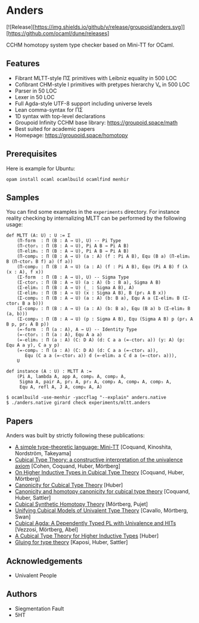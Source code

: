 Anders
======

[![Release][https://img.shields.io/github/v/release/groupoid/anders.svg]][https://github.com/ocaml/dune/releases]

CCHM homotopy system type checker based on Mini-TT for OCaml.

Features
--------

* Fibrant MLTT-style ΠΣ primitives with Leibniz equality in 500 LOC
* Cofibrant CHM-style I primitives with pretypes hierarchy Vₙ in 500 LOC
* Parser in 50 LOC
* Lexer in 50 LOC
* Full Agda-style UTF-8 support including universe levels
* Lean comma-syntax for ΠΣ
* 1D syntax with top-level declarations
* Groupoid Infinity CCHM base library: https://groupoid.space/math
* Best suited for academic papers
* Homepage: https://groupoid.space/homotopy

Prerequisites
-------------

Here is example for Ubuntu:

```shell
opam install ocaml ocamlbuild ocamlfind menhir
```

Samples
-------

You can find some examples in the `experiments` directory.
For instance reality checking by internalizing MLTT can be performed by the following usage:

```Lean
def MLTT (A: U) : U := Σ
    (Π-form  : Π (B : A → U), U) -- Pi Type
    (Π-ctor₁ : Π (B : A → U), Pi A B → Pi A B)
    (Π-elim₁ : Π (B : A → U), Pi A B → Pi A B)
    (Π-comp₁ : Π (B : A → U) (a : A) (f : Pi A B), Equ (B a) (Π-elim₁ B (Π-ctor₁ B f) a) (f a))
    (Π-comp₂ : Π (B : A → U) (a : A) (f : Pi A B), Equ (Pi A B) f (λ (x : A), f x))
    (Σ-form  : Π (B : A → U), U) -- Sigma Type
    (Σ-ctor₁ : Π (B : A → U) (a : A) (b : B a), Sigma A B)
    (Σ-elim₁ : Π (B : A → U) (_ : Sigma A B), A)
    (Σ-elim₂ : Π (B : A → U) (x : Sigma A B), B (pr₁ A B x))
    (Σ-comp₁ : Π (B : A → U) (a : A) (b: B a), Equ A a (Σ-elim₁ B (Σ-ctor₁ B a b)))
    (Σ-comp₂ : Π (B : A → U) (a : A) (b: B a), Equ (B a) b (Σ-elim₂ B (a, b)))
    (Σ-comp₃ : Π (B : A → U) (p : Sigma A B), Equ (Sigma A B) p (pr₁ A B p, pr₂ A B p))
    (=-form  : Π (a : A), A → U) -- Identity Type
    (=-ctor₁ : Π (a : A), Equ A a a)
    (=-elim₁ : Π (a : A) (C: D A) (d: C a a (=-ctor₁ a)) (y: A) (p: Equ A a y), C a y p)
    (=-comp₁ : Π (a : A) (C: D A) (d: C a a (=-ctor₁ a)),
       Equ (C a a (=-ctor₁ a)) d (=-elim₁ a C d a (=-ctor₁ a))),
    U
```

```Lean
def instance (A : U) : MLTT A :=
    (Pi A, lambda A, app A, comp₁ A, comp₂ A,
     Sigma A, pair A, pr₁ A, pr₂ A, comp₃ A, comp₄ A, comp₅ A,
     Equ A, refl A, J A, comp₆ A, A)
```

```shell
$ ocamlbuild -use-menhir -yaccflag "--explain" anders.native
$ ./anders.native girard check experiments/mltt.anders
```

Papers
------

Anders was built by strictly following these publications:

* <a href="http://www.cse.chalmers.se/~bengt/papers/GKminiTT.pdf">A simple type-theoretic language: Mini-TT</a> [Coquand, Kinoshita, Nordström, Takeyama]
* <a href="https://arxiv.org/pdf/1611.02108.pdf">Cubical Type Theory: a constructive interpretation of the univalence axiom</a> [Cohen, Coquand, Huber, Mörtberg]
* <a href="https://arxiv.org/pdf/1802.01170.pdf">On Higher Inductive Types in Cubical Type Theory</a> [Coquand, Huber, Mörtberg]
* <a href="https://arxiv.org/pdf/1607.04156.pdf">Canonicity for Cubical Type Theory</a> [Huber]
* <a href="https://arxiv.org/pdf/1902.06572.pdf">Canonicity and homotopy canonicity for cubical type theory</a> [Coquand, Huber, Sattler]
* <a href="https://staff.math.su.se/anders.mortberg/papers/cubicalsynthetic.pdf">Cubical Synthetic Homotopy Theory</a> [Mörtberg, Pujet]
* <a href="https://staff.math.su.se/anders.mortberg/papers/unifying.pdf">Unifying Cubical Models of Univalent Type Theory</a> [Cavallo, Mörtberg, Swan]
* <a href="https://staff.math.su.se/anders.mortberg/papers/cubicalagda.pdf">Cubical Agda: A Dependently Typed PL with Univalence and HITs</a> [Vezzosi, Mörtberg, Abel]
* <a href="http://www.cse.chalmers.se/~simonhu/misc/hcomp.pdf">A Cubical Type Theory for Higher Inductive Types</a> [Huber]
* <a href="http://www.cse.chalmers.se/~simonhu/papers/p.pdf">Gluing for type theory</a> [Kaposi, Huber, Sattler]

Acknowledgements
----------------

* Univalent People

Authors
-------

* Siegmentation Fault
* 5HT
